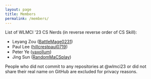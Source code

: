 ```yaml
---
layout: page
title: Members
permalink: /members/
---
```


List of WLMCI '23 CS Nerds (in reverse reverse order of CS Skill):
* Leyang Zou ([BattleMage0231](https://github.com/BattleMage0231))
* Paul Lee ([hillcrestpaul0719](https://github.com/hillcrestpaul0719))
* Peter Ye ([yaxollum](https://github.com/yaxollum))
* Jing Sun ([RandomMaCSplay](https://github.com/RandomMaCSplay))

People who did not commit to any repositories at @wlmci23 or did not share their real name on GitHub are excluded for privacy reasons.
